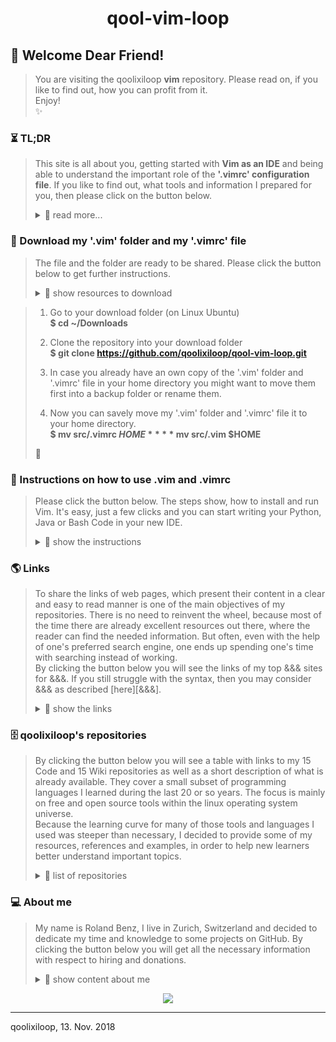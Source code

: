 <h1 align="center"> qool-vim-loop </h1>

## 💖 Welcome Dear Friend!
> You are visiting the qoolixiloop **vim** repository. Please read on, if you like to find out, how you can profit from it.  
> Enjoy!  
> :sparkles: 


### ⏳ TL;DR 
> This site is all about you, getting started with **Vim as an IDE** and being able to understand the important role of the **'.vimrc' configuration file**. If you like to find out, what tools and information I prepared for you, then please click on the button below.  
>
> <details>
> <summary> 📖  read more... </summary>  
> ⏳  
>  
> #### Word of advice 
> Vim is already great and you can make it even greater. Perhaps you would like to have an all in one, highly organised IDE, where you can develop your apps simultaneously in different languages, pair-program, and even have dozens of files open in a highly structured way. 
> Then you should try out a highly effective solution with Vim, [tmux and tmate][1302]. After installing Vim from here just click the link and follow the instructions. In a few minutes your upgraded IDE is up and running. But be warned, it may well be, you never want to leave your computer again.
>
> Even more importantly than learning everything or loading your Vim with ever more plugins is getting advice on how to work with it efficiently. One of my first steps to learn the basics was the [Vimtutor][50], which taught me within an hour or so, how to open/save/close a file, copy/paste, search/replace, or how to navigate. I personally use [Tmux][1301] to create windows and splits, use the integrated Vim netrw filemanager to open files in new tabs, rename or delete them, use manual folding for easy scrolling in my large files (with a trick in my ['.vimrc'][1503] configuration file, so that they are stored after closing). Thanks to some incredibly useful plugins, I have syntax highlighting and syntax checking for different file types, as well as intellisense and word completion. In order to compare or merge files or versions I usually use vimdiff or kdiff3. And to step through my code I use a debugger like pdb or bashdb, (installed with $ sudo apt install from the Ubuntu software center).
>
> #### Why could you profit from the content of this repository?
> * There already are many good development environments availabe and some of them are quite expensive.  
> Nevertheless or because of that, you would like to do your work with an unbelievably powerful terminal application, which provides you with everything you need to write your text or code efficiently.  
>
> * It is quite likely, that you already heard about Vim and even wanted to give it a try.  
> But you noticed that it is not easy to start with.  
>
> * Maybe you already have Vim installed, and would like to try out my configuration, instead of creating one on your own.  
> But you are not sure, whether it serves your purpose.  
>
> * Or perhaps you already have your own '.vimrc' configuration and would like to copy/paste some of my content.  
> But you are struggling to understand the effects of the different parts.  
>
> * Or because you have already downloaded the '.vim' folder as well as the '.vimrc' configuration file from this repository, and have read the content of my [Vim Wiki pages][1402].  
> But now you would like to understand every single line of the ['.vimrc'][1503] file.  
>
> Did you find anything?  
> Then please read on.  
>   
> ⏳
>
> #### How qoolixiloop's repositories intend to make his friends productive
> * I am going to share my '.vim' folder and '.vimrc' configuration file.  
> This is all you need to have your new IDE up and running within minutes.
>
> * The configuraton file contains the needed instructions to run Vim as an IDE for Python, Java or Bash as well as many useful key bindings to run commands or macros, or to simply let you make thing without e.g. leaving the insert mode.  
> So you won't have to search for the needed plugins and make them work by yourself or implement and test the key bindings all by yourself.  
>
> * In case you would like to adapt the behaviour of your Vim, it helps to learn from a well documented and already running system. There are many great plugins which support you with intellisense funcionality for nearly all programming languages.  
> For that reason I will put the '.vimrc' file on my wiki page and give further [line by line explanations and comments][1503]. Usually, it is just enough to add an additional line inside the .vimrc configuration file and tell the plugin manager to download the plugin from GitHub.  
>
> * Vim has it's own programming language called Vimscript. The Vim configuration file as well as the plugins are usually written in Vimscript. That is why I will provide some useful [links][50] to resources I used to learn the language.  
> In case you prefer to use your web search engine for your questions, you will still have to try out the right words for your search and will usually end up on one of those web sites.  
>
> Does this already sound like Christmas?  
> Then please read on.  
>
> ⏳
> </details>


### 🎁 Download my '.vim' folder and my '.vimrc' file
> The file and the folder are ready to be shared. Please click the button below to get further instructions.  
>
> <details>
> <summary> 📖  show resources to download </summary>
> 🎁
   
> 1. Go to your download folder (on Linux Ubuntu)  
>       **$ cd ~/Downloads**
>
> 2. Clone the repository into your download folder   
>       **$ git clone https://github.com/qoolixiloop/qool-vim-loop.git**
>
> 3. In case you already have an own copy of the '.vim' folder and '.vimrc' file in your home directory you might want to move them first into a backup folder or rename them.
>
> 4. Now you can savely move my '.vim' folder and '.vimrc' file it to your home directory.  
>       **$ mv src/.vimrc $HOME**  
>       **$ mv src/.vim $HOME**  
>
> 🎁
> </details>


### 📜 Instructions on how to use .vim and .vimrc
>
> Please click the button below. The steps show, how to install and run Vim. It's easy, just a few clicks and you can start writing your Python, Java or Bash Code in your new IDE.  
>
> <details>
> <summary> 📖  show the instructions </summary>
>
> 📜
>   
>    * In case you would like to install some additional software, like Shellcheck or Powerline from your software center, in Linux Ubuntu just type:  
>         **$ sudo apt install powerline**  
>         **$ sudo apt install shellcheck**  
>
>    * Open Vim on Linux Ubuntu with:  
>         **$ vim**  
>    
>    * The only plugin I left in my '.vim' folder is the plugin manager. In order to download the needed plugins, just type:  
>         **:PlugInstall**  
>    
>    * Now you can open an existing file or create a new one in a new tab in Vim.  
>         **:tabnew filename**  
>    
>    * That's it! To save the file just type:  
>         **:w**  
>
> **The essential commands in a nutshell:** If I work in a directory with dozens of files I usually open the Vim file manager with the command **:Ex**, click through the path to my files and open each file I need with **t**, make the directory the working directory with **c**, delete a file with **Shift-d** or rename it with **Shift-r**. To move between the tabs I use **gt** and **gT** to move forwards or backwards and e.g.**1gt** to jump to tab 1 where I have my file manager. To close a tab I enter **:tabc**. And to compare the content of two files, I move to the bash shell and enter **$ vimdiff file1 file2**.
>
>📜
</details>


### 🌎 Links
> To share the links of web pages, which present their content in a clear and easy to read manner is one of the main objectives of my repositories. There is no need to reinvent the wheel, because most of the time there are already excellent resources out there, where the reader can find the needed information. But often, even with the help of one's preferred search engine, one ends up spending one's time with searching instead of working.  
> By clicking the button below you will see the links of my top &&& sites for &&&. If you still struggle with the syntax, then you may consider &&& as described [here][&&&].
>
> <details>
> <summary> 📖  show the links </summary>
>
> 🌎
>
> | What the link provides ('Ctrl-click' to open in new tab) | Link to website
> |:---------------------------------------- | :----------------------------------------| 
> | over 1600 excellent pages         | [Fandom vim Tips Wiki][1]  |
> | learn Vimscript and how to write a plugin | [Learn Vimscript the hard way][2]  |
> | keyboard picture with Vim key bindings   | [Graphical vi-vim Cheat Sheet and Tutorial][3] |
> | list of default vim key bindings | [Vim Commands Cheat Sheet][5] |
> | also very useful for specific questions | [Stackoverflow][4] |
>
> * There are many other summaries about Vim key bindings. Just type 'Vim cheet sheet' into your search engine. But be warned, for some of them you need really good eyes. I usually just copy/paste what I need into a libreoffice writer document, and make my own summary.
>
> * For descriptions about a command or function you may also find answers inside the help pages by typing:  
>         :help command  
>
> * In order to get an overview you can open the help pages and search for quickref, reference, index or user-manual.  
>         :help  
>         /quickref  
>
> * There is also a tutor page, which is very useful, to learn the basics about the Vim editor.  
>         $ vimtutor  
>
> * To check your Vim version (and e.g. whether it is compiled with Python 3)  
>         :version  
>
> 🌎
> </details>


### 🗄️ qoolixiloop's repositories
> By clicking the button below you will see a table with links to my 15 Code and 15 Wiki repositories as well as a short description of what is already available. They cover a small subset of programming languages I learned during the last 20 or so years. The focus is mainly on free and open source tools within the linux operating system universe.  
> Because the learning curve for many of those tools and languages I used was steeper than necessary, I decided to provide some of my resources, references and examples, in order to help new learners better understand important topics.  
>
> <details>
> <summary> 📖  list of repositories </summary>
>
> 🗄️
>
> **Tmux and Vim as an IDE:** There are many good development environments availabe and some of them are quite expensive. Nevertheless or because of that, I mainly use Tmux and Vim as they are two very powerful terminal applications, which provide me with everything I need to write code efficiently. That being said, I must admit, that it is not easy to start with. That is why I shared my '.vim' folder and '.vimrc' configuration file, which both contain all the necessary instructions to download the plugins and run Vim within minutes as an IDE for example for Python, Java or Bash.  
>
> **Vim as a language:** Once I started programming with Vim, I immediately came into contact with Vim's own programming language, Vimscript. I even started to write my own little plugins and macros in Vimscript.  
>
> **Web Applications:** Google's Angular2 and the Springboot framework are part of the high demand trendy Java world. We used it at the University to build a multi-player online strategy game, which I intend to share as a tutorial. But that will certainly take some time.  
>
> **C**: Dennis Ritchie the father of Unix also developed C, which was in fact my first programming language. It is very low level compaired to newer languages, like Java or Python, many of which actually are implemented in C. It is clearly part of the low supply world, which means, that even though the language is still very useful for certain tasks, there are not many programmers left, that are able to understand it.  
>
> **Linux Tools:** Bash and AWK are old, but still very powerful languages in the Unix/Linux command line world and even though the Linux kernel itself is written in C, many configuration scripts one may come across are written in Bash.  
> There is already a lot of very good advice about Bash programming available in thick books as well as in form of snippets scattered around specialized blogs and webpages. But it is still hard to get started with. That is why I decided to create a small framework inside a template script, whose code itself is checked by the shellcheck project. The template e.g. contains a few instructions, which make use of a concept used in Python to run the script from within a main() function, which is useful if the script is sourced or executed within another script in order to access its functions.  
> Furthermore, I provided an extensive example script, in which I cover nearly everything one needs to write stable and reliable scripts. I actually use it, to automate my communication with GitHub. It also lets me do changes on all my GitHub files automatically by providing pattern search and replace, and it uses AWK to parse the script and to automatically print help and documentation text into the shell.  
>
> | Links to repositories ('Ctrl-click' to open in new tab)         | Contents
> |:-------------------------------| :----------------------------------------| 
> [qool-helloworld-loop][101]      | My personal project descriptons
> [qool-helloworld-loop.wiki][102] (@) | More general topics
> [qool-angular2-loop][201]        | Client side code of strategy game
> [qool-angular2-loop.wiki][202]   | Comments and language specific resources
> [qool-awk-loop][301]             | Code snippets
> [qool-awk-loop.wiki][302]        | Comments and language specific resources
> [qool-bash-loop][401]            | Code snippets
> [qool-bash-loop.wiki][402]       | Comments and language specific resources
> [qool-c-loop][501]               | Code snippets
> [qool-c-loop.wiki][502]          | Comments and language specific resources
> [qool-cv-loop][601]              | My CV
> [qool-cv-loop.wiki][602]         | About me
> [qool-git-loop][701]             | Code snippets to automate tasks
> [qool-git-loop.wiki][702]        | Use cases and reference tables
> [qool-java-loop][801]            | Code snippets
> [qool-java-loop.wiki][802]       | Comments and language specific resources
> [qool-linux-loop][901]           | About Ubuntu installation
> [qool-linux-loop.wiki][902]      | About Ubuntu software center
> [qool-markdown-loop][1001]       | Folder with all my markdown files 
> [qool-markdown-loop.wiki][1002]  | Comments and language specific resources
> [qool-python-loop][1101]         | Code snippets
> [qool-python-loop.wiki][1102]    | Comments and language specific resources
> [qool-springboot-loop][1201]     | Server side code of strategy game
> [qool-springboot-loop.wiki][1202]| Comments and language specific resources
> [qool-tmux-loop][1301]           | IDE Startup shell script
> [qool-tmux-loop.wiki][1302]      | Comments
> [qool-vim loop][1401]            | My .vim folder and .vimrc file
> [qool-vim-loop.wiki][1402]       | Comments and language specific resources
> [qool-.vimrc-loop][1501]         | commented .vimrc file 
> [qool-.vimrc-loop.wiki][1502]    | how it works
>
> 🗄️
> </details>


### 💻 About me
> My name is Roland Benz, I live in Zurich, Switzerland and decided to dedicate my time and knowledge to some projects on GitHub. By clicking the button below you will get all the necessary information with respect to hiring and donations.
>
> <details>
> <summary> 📖 show content about me</summary>
>
> :dizzy:
>
> ##### Hiring and Collaboration
> There is a [personal repository][602] dedicated to hiring and collaboration. If you are located in Switzerland this is the place, where you can find some sort of CV and contact information.
>
> ##### Donations 
> The qoolixiloop repositories will constantly be filled with great content. This service to the general public comes as a huge effort from my side. In case you are a wealthy person or an executive of a big organization, not knowing, where to invest all the money that is pouring in, there is hope on the horizon. Below you will find my lonely and empty bank account, grateful and happy about any kind of attention. 
>
> :dizzy:
>
> <details>
> <summary> 📖 show details for a bank transfer </summary>
>
> :dizzy:
>
> Details for a bank transfer to my account   
> Informations pour un virement bancaire sur mon compte   
> Detalles para una transferencia bancaria a mi cuenta   
> Angaben für eine Überweisungen auf mein Konto   
>
> | :dizzy:                  | Details / Information / Detalles / Angaben  
> | :--------------------------- | :--------------------------------------- |   
> BIC (SWIFT-Code) of my bank | POFICHBEXXX   
> BIC (SWIFT-Code) de ma banque | POFICHBEXXX   
> BIC (SWIFT-Code) de mi banco | POFICHBEXXX 
> BIC (SWIFT-Code) meiner Bank |	POFICHBEXXX   
> :dizzy: | :dizzy: |
> Name/Adresse of my bank |  PostFinance AG, Mingerstrasse 20, 3030 Bern, Switzerland   
> Nom et adresse de ma banque | PostFinance AG, Mingerstrasse 20, 3030 Bern, Suisse   
> Nombre y dirección de mi banco | PostFinance AG, Mingerstrasse 20, 3030 Bern, Suiza  
> Name/Adresse meiner Bank |  PostFinance AG, Mingerstrasse 20, 3030 Bern, Schweiz   
> :dizzy: | :dizzy: |
> My account number (IBAN)   |  CH08 0900 0000 8007 4635 1   
> Mon numéro de compte |  CH08 0900 0000 8007 4635 1   
> Mi número de cuenta |  CH08 9000 0000 8007 4635 1   
> Meine Kontonummer (IBAN)   |  CH08 0900 0000 8007 4635 1   
> :dizzy: | :dizzy: |
> My name and address | Roland Benz, Felsber 2, 8052 Zurich, Switzerland   
> Mon nom et adresse  | Roland Benz, Felsber 2, 8052 Zurich, Suisse   
> Mi nombre y dirección | Roland Benz, Felsberg 2, 8052 Zurich, Suiza   
> Mein Name und Adresse  | Roland Benz, Felsberg 2, 8052 Zürich, Schweiz	 
>
> :dizzy:
> </details>
>
> </details>

<p align="center">
<a href="https://www.paypal.com/cgi-bin/webscr?cmd=_s-xclick&hosted_button_id=ZJSNJNBGL8MVE&source=url" target="_blank">
  <img src="https://www.paypalobjects.com/en_US/CH/i/btn/btn_donateCC_LG.gif"/>
</a>  
</p>

------------------------
qoolixiloop, 13. Nov. 2018  




[//]: # (links only needed for qool-vim-loop)

[1]: http://vim.wikia.com/wiki/Vim_Tips_Wiki
[2]: http://learnvimscriptthehardway.stevelosh.com/
[3]: http://www.viemu.com/a_vi_vim_graphical_cheat_sheet_tutorial.html
[4]: https://stackoverflow.com
[5]: http://fprintf.net/vimCheatSheet.html
[50]: #-links


[//]: # (github.com links of 'Code: README.md' and 'Wiki: Home.md')

[101]: https://github.com/qoolixiloop/qool-helloworld-loop "qool-helloworld-loop"
[102]: https://github.com/qoolixiloop/qool-helloworld-loop/wiki "qool-helloworld-loop.wiki"
[201]: https://github.com/qoolixiloop/qool-angular2-loop "qool-angular2-loop"
[202]: https://github.com/qoolixiloop/qool-angular2-loop/wiki "qool-angular2-loop.wiki"
[301]: https://github.com/qoolixiloop/qool-awk-loop "qool-awk-loop"
[302]: https://github.com/qoolixiloop/qool-awk-loop/ "wikiqool-awk-loop.wiki"
[401]: https://github.com/qoolixiloop/qool-bash-loop "qool-bash-loop"
[402]: https://github.com/qoolixiloop/qool-bash-loop/ "wikiqool-bash-loop.wiki"
[501]: https://github.com/qoolixiloop/qool-c-loop "qool-c-loop"
[502]: https://github.com/qoolixiloop/qool-c-loop/wiki "qool-c-loop/wiki"
[601]: https://github.com/qoolixiloop/qool-cv-loop "qool-cv-loop"
[602]: https://github.com/qoolixiloop/qool-cv-loop/wiki "qool-cv-loop/wiki"
[701]: https://github.com/qoolixiloop/qool-git-loop "qool-git-loop"
[702]: https://github.com/qoolixiloop/qool-git-loop/wiki "qool-git-loop/wiki"
[801]: https://github.com/qoolixiloop/qool-java-loop "qool-java-loop"
[802]: https://github.com/qoolixiloop/qool-java-loop/wiki "qool-java-loop/wiki"
[901]: https://github.com/qoolixiloop/qool-linux-loop "qool-linux-loop"
[902]: https://github.com/qoolixiloop/qool-linux-loop/wiki "qool-linux-loop/wiki"
[1001]: https://github.com/qoolixiloop/qool-markdown-loop "qool-markdown-loop"
[1002]: https://github.com/qoolixiloop/qool-markdown-loop/wiki "qool-markdown-loop/wiki"
[1101]: https://github.com/qoolixiloop/qool-python-loop "qool-python-loop"
[1102]: https://github.com/qoolixiloop/qool-python-loop/wiki "qool-python-loop/wiki"
[1201]: https://github.com/qoolixiloop/qool-springboot-loop "qool-springboot-loop"
[1202]: https://github.com/qoolixiloop/qool-springboot-loop/wiki "qool-springboot-loop/wiki"
[1301]: https://github.com/qoolixiloop/qool-tmux-loop "qool-tmux-loop"
[1302]: https://github.com/qoolixiloop/qool-tmux-loop/wiki "qool-tmux-loop/wiki"
[1401]: https://github.com/qoolixiloop/qool-vim-loop "qool-vim-loop"
[1402]: https://github.com/qoolixiloop/qool-vim-loop/wiki "qool-vim-loop/wiki"
[1501]: https://github.com/qoolixiloop/qool-.vimrc-loop "qool-.vimrc-loop"
[1502]: https://github.com/qoolixiloop/qool-.vimrc-loop/wiki "qool-.vimrc-loop/wiki"


[//]: # (github.com links of all other 'Wiki: pages.md')

[703]: https://github.com/qoolixiloop/qool-git-loop/wiki/a-.gitignore-template
[704]: https://github.com/qoolixiloop/qool-git-loop/wiki/commands-and-graphical-representation
[1003]: https://github.com/qoolixiloop/qool-markdown-loop/wiki/browser-navigation-with-grip-running
[1004]: https://github.com/qoolixiloop/qool-markdown-loop/wiki/add-paypal-button
[1005]: https://github.com/qoolixiloop/qool-markdown-loop/wiki/add-images
[1503]: https://github.com/qoolixiloop/qool-.vimrc-loop/wiki/My-.vimrc-configruation-file-explained-in-detail


